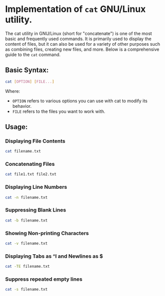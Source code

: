# Implementation of `cat` GNU/Linux utility.

The cat utility in GNU/Linux (short for "concatenate") is one of the most basic and frequently used commands. It is primarily used to display the content of files, but it can also be used for a variety of other purposes such as combining files, creating new files, and more. Below is a comprehensive guide to the `cat` command.

## Basic Syntax:
```bash
cat [OPTION] [FILE...]
```

Where:
* `OPTION` refers to various options you can use with cat to modify its behavior.
* `FILE` refers to the files you want to work with.

## Usage:
### Displaying File Contents
```bash
cat filename.txt
```

### Concatenating Files
```bash
cat file1.txt file2.txt
```

### Displaying Line Numbers
```bash
cat -n filename.txt
```

### Suppressing Blank Lines
```bash
cat -b filename.txt
```

### Showing Non-printing Characters
```bash
cat -v filename.txt
```

### Displaying Tabs as ^I and Newlines as $
```bash
cat -TE filename.txt
```

### Suppress repeated empty lines
```bash
cat -s filename.txt
```
